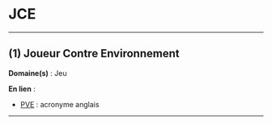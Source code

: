 # JCE

--------------------

## (1) Joueur Contre Environnement

**Domaine(s)** : Jeu

**En lien** :

+ [PVE](../P/pve.md) : acronyme anglais

--------------------